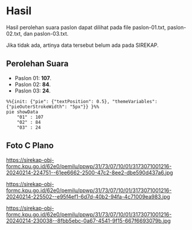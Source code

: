 # Hasil

Hasil perolehan suara paslon dapat dilihat pada file paslon-01.txt, paslon-02.txt, dan paslon-03.txt.

Jika tidak ada, artinya data tersebut belum ada pada SIREKAP.

## Perolehan Suara

 * Paslon 01: **107**.
 * Paslon 02: **84**.
 * Paslon 03: **24**.

```mermaid
%%{init: {"pie": {"textPosition": 0.5}, "themeVariables": {"pieOuterStrokeWidth": "5px"}} }%%
pie showData
    "01" : 107
    "02" : 84
    "03" : 24
```
## Foto C Plano

https://sirekap-obj-formc.kpu.go.id/62e0/pemilu/ppwp/31/73/07/10/01/3173071001216-20240214-224751--61ee6662-2500-47c2-8ee2-dbe590d437a6.jpg

https://sirekap-obj-formc.kpu.go.id/62e0/pemilu/ppwp/31/73/07/10/01/3173071001216-20240214-225502--e95f4ef1-6d7d-40b2-94fa-4c71009ea983.jpg

https://sirekap-obj-formc.kpu.go.id/62e0/pemilu/ppwp/31/73/07/10/01/3173071001216-20240214-230038--8fbb5ebc-0a67-4541-9f15-667f6693079b.jpg
